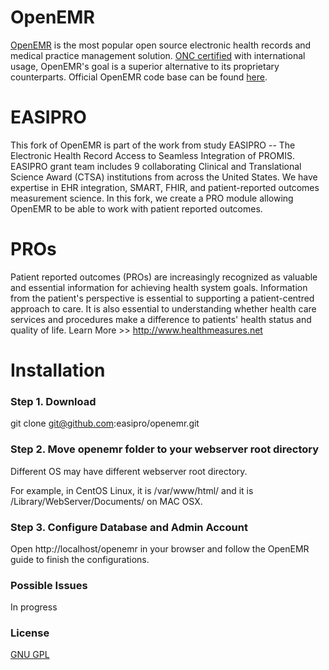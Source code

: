 # OpenEMR

[OpenEMR](http://open-emr.org) is the most popular open source electronic health records and medical practice management solution. [ONC certified](http://open-emr.org/wiki/index.php/OpenEMR_Wiki_Home_Page#ONC_Ambulatory_EHR_Certification) with international usage, OpenEMR's goal is a superior alternative to its proprietary counterparts. Official OpenEMR code base can be found [here](https://github.com/openemr/openemr).

# EASIPRO
This fork of OpenEMR is part of the work from study EASIPRO -- The Electronic Health Record Access to Seamless Integration of PROMIS. EASIPRO grant team includes 9 collaborating Clinical and Translational Science Award (CTSA) institutions from across the United States. We have expertise in EHR integration, SMART, FHIR, and patient-reported outcomes measurement science. In this fork, we create a PRO module allowing OpenEMR to be able to work with patient reported outcomes. 
# PROs
Patient reported outcomes (PROs) are increasingly recognized as valuable and essential information for achieving health system goals. Information from the patient's perspective is essential to supporting a patient-centred approach to care. It is also essential to understanding whether health care services and procedures make a difference to patients' health status and quality of life. Learn More >> http://www.healthmeasures.net 
# Installation
### Step 1. Download
git clone git@github.com:easipro/openemr.git

### Step 2. Move openemr folder to your webserver root directory
Different OS may have different webserver root directory. 

For example, in CentOS Linux, it is /var/www/html/ and it is /Library/WebServer/Documents/ on MAC OSX.

### Step 3. Configure Database and Admin Account
Open http://localhost/openemr in your browser and follow the OpenEMR guide to finish the configurations.

### Possible Issues
In progress
### License

[GNU GPL](LICENSE)

